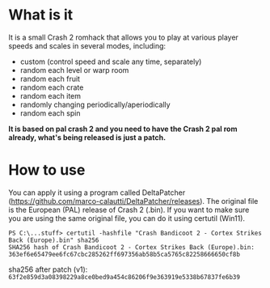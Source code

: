 # What is it
It is a small Crash 2 romhack that allows you to play at various player speeds and scales in several modes, including:
- custom (control speed and scale any time, separately)
- random each level or warp room
- random each fruit
- random each crate
- random each item
- randomly changing periodically/aperiodically
- random each spin

**It is based on pal crash 2 and you need to have the Crash 2 pal rom already, what's being released is just a patch.**

# How to use
You can apply it using a program called DeltaPatcher (https://github.com/marco-calautti/DeltaPatcher/releases).
The original file is the European (PAL) release of Crash 2 (.bin). 
If you want to make sure you are using the same original file, you can do it using certutil (Win11).
```
PS C:\...stuff> certutil -hashfile "Crash Bandicoot 2 - Cortex Strikes Back (Europe).bin" sha256
SHA256 hash of Crash Bandicoot 2 - Cortex Strikes Back (Europe).bin:
363ef6e65479ee6fc67cbc285262ff697356ab58b5ca5765c82258666650cf8b
```
sha256 after patch (v1): `63f2e859d3a08398229a8ce0bed9a454c86206f9e363919e5338b67837fe6b39` 
